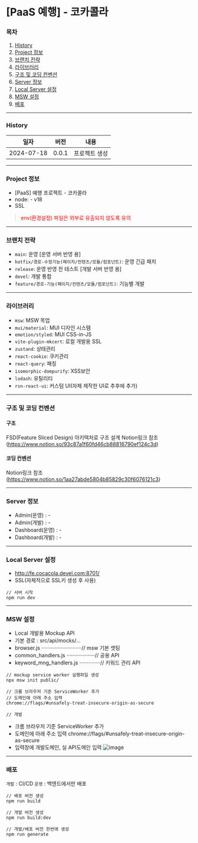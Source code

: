 # [PaaS 예행] - 코카콜라

### 목차

1. [History](#history)
2. [Project 정보](#project-정보)
3. [브랜치 전략](#브랜치-전략)
4. [라이브러리](#라이브러리)
5. [구조 및 코딩 컨벤션](#구조-및-코딩-컨벤션)
6. [Server 정보](#server-정보)
7. [Local Server 설정](#local-server-설정)
8. [MSW 설정](#msw-설정)
9. [배포](#배포)

---

### History

| 일자       | 버전  | 내용          |
| ---------- | ----- | ------------- |
| 2024-07-18 | 0.0.1 | 프로젝트 생성 |

---

### Project 정보

-   [PaaS] 예행 프로젝트 - 코카콜라
-   node: - v18
-   SSL

> <span style="color:red">env(환경설정) 파일은 외부로 유출되지 않도록 유의</span>

---

### 브랜치 전략

-   `main`: 운영 [운영 서버 반영 용]
-   `hotfix/경로-수정기능(페이지/컨텐츠/모듈/컴포넌트)`: 운영 긴급 패치
-   `release`: 운영 반영 전 테스트 [개발 서버 반영 용]
-   `devel`: 개발 통합
-   `feature/경로-기능(페이지/컨텐츠/모듈/컴포넌트)`: 기능별 개발

---

### 라이브러리

-   `msw`: MSW 목업
-   `mui/material`: MUI 디자인 시스템
-   `emotion/styled`: MUI CSS-in-JS
-   `vite-plugin-mkcert`: 로컬 개발용 SSL
-   `zustand`: 상태관리
-   `react-cookie`: 쿠키관리
-   `react-query`: 패칭
-   `isomorphic-dompurify`: XSS보안
-   `lodash`: 유틸리티
-   `rsn-react-ui`: 커스텀 UI(자체 제작한 UI로 추후에 추가)

---

### 구조 및 코딩 컨벤션

#### 구조

FSD(Feature Sliced Design) 아키텍처로 구조 설계
Notion링크 참조(https://www.notion.so/93c87a1f60fd46cb88816790ef124c3d)

#### 코딩 컨벤션

Notion링크 참조(https://www.notion.so/1aa27abde5804b85829c30f6076121c3)

---

### Server 정보

-   Admin(운영) : -
-   Admin(개발) : -
-   Dashboard(운영) : -
-   Dashboard(개발) : -

---

### Local Server 설정

-   http://fe.cocacola.devel.com:8701/
-   SSL(자체적으로 SSL키 생성 후 사용)

```
// 서버 시작
npm run dev
```

---

### MSW 설정

-   Local 개발용 Mockup API
-   기본 경로 : src/api/mocks/...
-   browser.js ···························// msw 기본 셋팅
-   common_handlers.js ···················// 공용 API
-   keyword_mng_handlers.js ··············// 키워드 관리 API

```
// mockup service worker 실행파일 생성
npx msw init public/

// 크롬 브라우저 기준 ServiceWorker 추가
// 도메인에 아래 주소 입력
chrome://flags/#unsafely-treat-insecure-origin-as-secure

// 개발
```

-   크롬 브라우저 기준 ServiceWorker 추가
-   도메인에 아래 주소 입력
    chrome://flags/#unsafely-treat-insecure-origin-as-secure
-   입력창에 개발도메인, 실 API도메인 입력
    ![image](/uploads/502a42275f9cb8ebe7bbe15928413d04/image.png)

---

### 배포

`개발` : CI/CD
`운영` : 백엔드에서만 배포

```
// 배포 버전 생성
npm run build

// 개발 버전 생성
npm run build:dev

// 개발/배포 버전 한번에 생성
npm run generate
```

